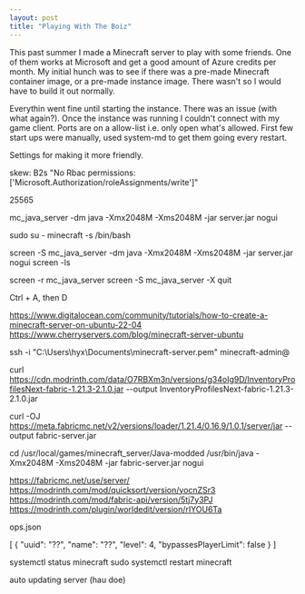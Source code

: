 ```yaml
---
layout: post
title: "Playing With The Boiz"
---
```


This past summer I made a Minecraft server to play with some friends. One of them works at Microsoft and get a good amount of Azure credits per month. My initial hunch was to see if there was a pre-made Minecraft container image, or a pre-made instance image. There wasn't so I would have to build it out normally.

<steps on using azure interface>

Everythin went fine until starting the instance. There was an issue (with what again?). Once the instance was running I couldn't connect with my game client. Ports are on a allow-list i.e. only open what's allowed. First few start ups were manually, used system-md to get them going every restart.

Settings for making it more friendly.

skew: B2s
"No Rbac permissions:['Microsoft.Authorization/roleAssignments/write']"

25565

mc_java_server -dm java -Xmx2048M -Xms2048M -jar server.jar nogui

sudo su - minecraft -s /bin/bash

screen -S mc_java_server -dm java -Xmx2048M -Xms2048M -jar server.jar nogui
screen -ls

screen -r mc_java_server
screen -S mc_java_server -X quit

Ctrl + A, then D

https://www.digitalocean.com/community/tutorials/how-to-create-a-minecraft-server-on-ubuntu-22-04
https://www.cherryservers.com/blog/minecraft-server-ubuntu

ssh -i "C:\Users\hyx\Documents\minecraft-server.pem" minecraft-admin@<ip-address>

curl https://cdn.modrinth.com/data/O7RBXm3n/versions/g34oIg9D/InventoryProfilesNext-fabric-1.21.3-2.1.0.jar --output InventoryProfilesNext-fabric-1.21.3-2.1.0.jar

curl -OJ https://meta.fabricmc.net/v2/versions/loader/1.21.4/0.16.9/1.0.1/server/jar --output fabric-server.jar

cd /usr/local/games/minecraft_server/Java-modded
/usr/bin/java -Xmx2048M -Xms2048M -jar fabric-server.jar nogui

https://fabricmc.net/use/server/
https://modrinth.com/mod/quicksort/version/yocnZSr3
https://modrinth.com/mod/fabric-api/version/5tj7y3PJ
https://modrinth.com/plugin/worldedit/version/rIYOU6Ta

ops.json

[
    {
        "uuid": "??",
        "name": "??",
        "level": 4,
        "bypassesPlayerLimit": false
    }
]

systemctl status minecraft
sudo systemctl restart minecraft

auto updating server (hau doe)